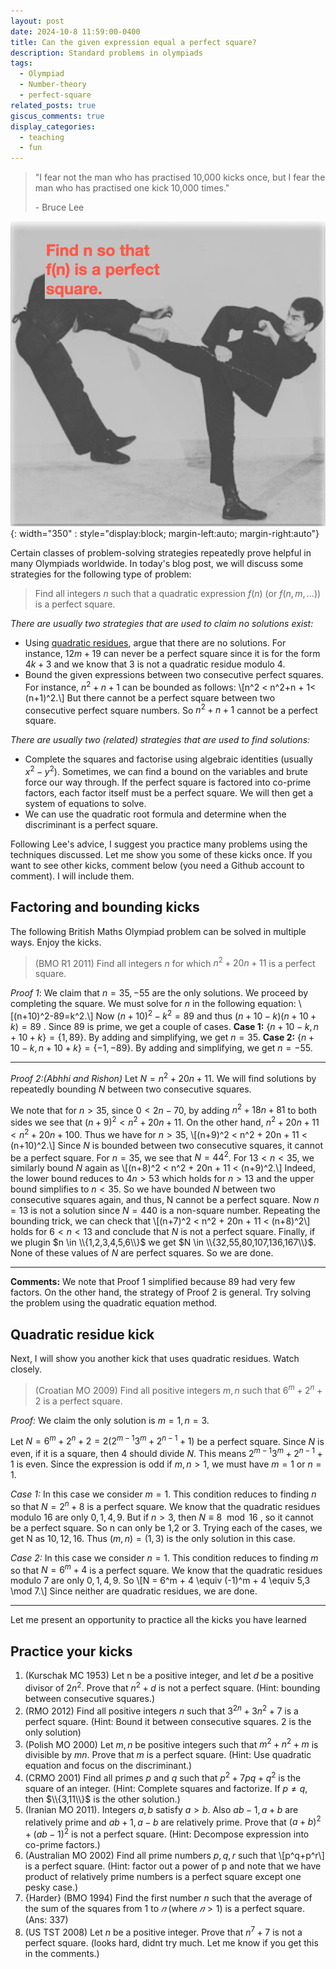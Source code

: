 ```yaml
---
layout: post
date: 2024-10-8 11:59:00-0400
title: Can the given expression equal a perfect square?
description: Standard problems in olympiads
tags:
  - Olympiad
  - Number-theory
  - perfect-square
related_posts: true
giscus_comments: true
display_categories:
  - teaching
  - fun
---
```


> "I fear not the man who has practised 10,000 kicks once, but I fear the man who has practised one kick 10,000 times."
>
> \- Bruce Lee

![Kick quadratic](/assets/img/Bruceleeperfectsquare.png){: width="350" : style="display:block; margin-left:auto; margin-right:auto"}

Certain classes of problem-solving strategies repeatedly prove helpful in many Olympiads worldwide. In today's blog post, we will discuss some strategies for the following type of problem:

> Find all integers $n$ such that a quadratic expression $f(n)$ (or $f(n,m,\ldots)$) is a perfect square.

_There are usually two strategies that are used to claim no solutions exist:_

- Using [quadratic residues](https://en.wikipedia.org/wiki/Quadratic_residue), argue that there are no solutions. For instance, $12m+ 19$ can never be a perfect square since it is for the form $4k+3$ and we know that 3 is not a quadratic residue modulo 4.
- Bound the given expressions between two consecutive perfect squares. For instance, $n^2 +n+1$ can be bounded as follows: \\[n^2 < n^2+n + 1< (n+1)^2.\\] But there cannot be a perfect square between two consecutive perfect square numbers. So $n^2 +n+1$ cannot be a perfect square.

_There are usually two (related) strategies that are used to find solutions:_

- Complete the squares and factorise using algebraic identities (usually $x^2 - y^2$). Sometimes, we can find a bound on the variables and brute force our way through. If the perfect square is factored into co-prime factors, each factor itself must be a perfect square. We will then get a system of equations to solve.
- We can use the quadratic root formula and determine when the discriminant is a perfect square.

Following Lee's advice, I suggest you practice many problems using the techniques discussed. Let me show you some of these kicks once. If you want to see other kicks, comment below (you need a Github account to comment). I will include them.

## Factoring and bounding kicks

The following British Maths Olympiad problem can be solved in multiple ways. Enjoy the kicks.

> (BMO R1 2011) Find all integers $n$ for which $n^2 +20n+11$ is a perfect square.

_Proof 1_: We claim that $n=35,-55$ are the only solutions. We proceed by completing the square. We must solve for $n$ in the following equation: \\[(n+10)^2-89=k^2.\\]
Now $(n+10)^2 - k^2 =89$ and thus $(n+10-k)(n+10+k)=89$ . Since $89$ is prime, we get a couple of cases.
**Case 1:** $\{n+10-k,n+10+k\}=\{1,89\}$. By adding and simplifying, we get $n=35$.
**Case 2:** $\{n+10-k,n+10+k\}=\{-1,-89\}$. By adding and simplifying, we get $n=-55$.

---

_Proof 2:(Abhhi and Rishon)_ Let $N = n^2 + 20n + 11$. We will find solutions by repeatedly bounding $N$ between two consecutive squares.

We note that for $n> 35$, since $0 < 2n-70$, by adding $n^2 + 18n + 81$ to both sides we see that $(n+9)^2 < n^2 +20n + 11$. On the other hand, $n^2 +  20n + 11 < n^2 + 20 n + 100$. Thus we have for $n > 35$, \\[(n+9)^2 < n^2 + 20n + 11 < (n+10)^2.\\] Since $N$ is bounded between two consecutive squares, it cannot be a perfect square. For $n=35$, we see that $N= 44^2$. For $13 < n < 35$, we similarly bound $N$ again as \\[(n+8)^2 < n^2 + 20n + 11 < (n+9)^2.\\] Indeed, the lower bound reduces to $4n > 53$ which holds for $n > 13$ and the upper bound simplifies to $n < 35$. So we have bounded $N$ between two consecutive squares again, and thus, N cannot be a perfect square. Now $n=13$ is not a solution since $N=440$ is a non-square number. Repeating the bounding trick, we can check that \\[(n+7)^2 < n^2 + 20n + 11 < (n+8)^2\\] holds for $6 < n < 13$ and conclude that $N$ is not a perfect square. Finally, if we plugin $n \in \\{1,2,3,4,5,6\\}$ we get $N \in \\{32,55,80,107,136,167\\}$. None of these values of $N$ are perfect squares. So we are done.

---

**Comments:** We note that Proof 1 simplified because $89$ had very few factors. On the other hand, the strategy of Proof 2 is general. Try solving the problem using the quadratic equation method.

## Quadratic residue kick

Next, I will show you another kick that uses quadratic residues. Watch closely.

> (Croatian MO 2009) Find all positive integers $m, n$ such that $6^m+2^n+2$ is a perfect square.

_Proof:_ We claim the only solution is $m=1,n=3.$

Let $N = 6^m+2^n+2=2(2^{m-1}3^m+2^{n-1}+1)$ be a perfect square. Since $N$ is even, if it is a square, then 4 should divide $N$. This means $2^{m-1}3^m+2^{n-1}+1$ is even. Since the expression is odd if $m,n>1$, we must have $m=1$ or $n=1$.

_Case 1:_ In this case we consider $m=1$. This condition reduces to finding $n$ so that $N=2^{n} + 8$ is a perfect square. We know that the quadratic residues modulo 16 are only $0,1,4,9$. But if $n > 3$, then $N \equiv 8 \mod 16$ , so it cannot be a perfect square. So n can only be 1,2 or 3. Trying each of the cases, we get N as $10,12,16$. Thus $(m,n) = (1,3)$ is the only solution in this case.

_Case 2:_ In this case we consider $n=1$. This condition reduces to finding $m$ so that $N=6^{m} +4$ is a perfect square. We know that the quadratic residues modulo $7$ are only $0,1,4,9$. So \\[N = 6^m + 4 \equiv (-1)^m + 4 \equiv 5,3 \mod 7.\\] Since neither are quadratic residues, we are done.

---

Let me present an opportunity to practice all the kicks you have learned

## Practice your kicks

1. (Kurschak MC 1953) Let n be a positive integer, and let $d$ be a positive divisor of $2n^2$. Prove that $n^2+d$ is not a perfect square. (Hint: bounding between consecutive squares.)
2. (RMO 2012) Find all positive integers $n$ such that $3^{2n} +3n^2 +7$ is a perfect square. (Hint: Bound it between consecutive squares. $2$ is the only solution)
3. (Polish MO 2000) Let $m, n$ be positive integers such that $m^2+n^2+m$ is divisible by $mn$. Prove that $m$ is a perfect square. (Hint: Use quadratic equation and focus on the discriminant.)
4. (CRMO 2001) Find all primes $p$ and $q$ such that $p^2 + 7pq + q^2$ is the square of an integer. (Hint: Complete squares and factorize. If $p \neq q$, then $\\{3,11\\}$ is the other solution.)
5. (Iranian MO 2011). Integers $a, b$ satisfy $a>b$. Also $ab-1, a+b$ are relatively prime and $ab+1, a-b$ are relatively prime. Prove that $(a+b)^2+(ab-1)^2$ is not a perfect square. (Hint: Decompose expression into co-prime factors.)
6. (Australian MO 2002) Find all prime numbers $p, q, r$ such that \\[p^q+p^r\\] is a perfect square. (Hint: factor out a power of p and note that we have product of relatively prime numbers is a perfect square except one pesky case.)
7. {Harder} (BMO 1994) Find the first number $n$ such that the average of the sum of the squares from $1$ to $𝑛$ (where $𝑛>1$) is a perfect square. (Ans: $337$)
8. (US TST 2008) Let $n$ be a positive integer. Prove that $n^7+7$ is not a perfect square. (looks hard, didnt try much. Let me know if you get this in the comments.)

